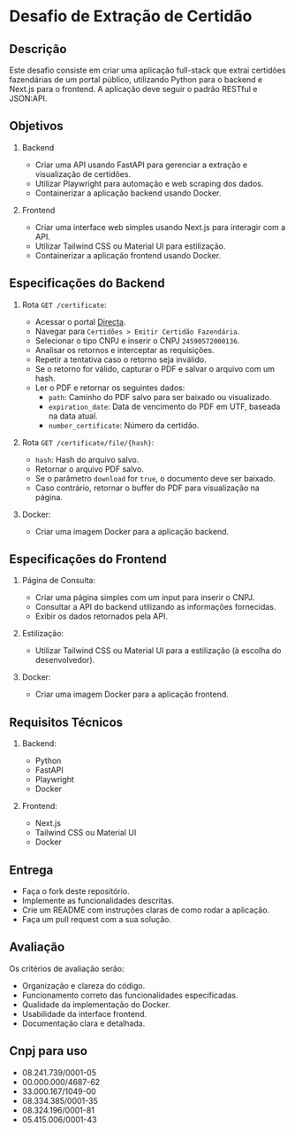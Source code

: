 Desafio de Extração de Certidão
===============================

Descrição
---------

Este desafio consiste em criar uma aplicação full-stack que extrai certidões fazendárias de um portal público, utilizando Python para o backend e Next.js para o frontend. A aplicação deve seguir o padrão RESTful e JSON:API.

Objetivos
---------

1.  Backend

    -   Criar uma API usando FastAPI para gerenciar a extração e visualização de certidões.
    -   Utilizar Playwright para automação e web scraping dos dados.
    -   Containerizar a aplicação backend usando Docker.
2.  Frontend

    -   Criar uma interface web simples usando Next.js para interagir com a API.
    -   Utilizar Tailwind CSS ou Material UI para estilização.
    -   Containerizar a aplicação frontend usando Docker.

Especificações do Backend
-------------------------

1.  Rota `GET /certificate`:

    -   Acessar o portal [Directa](https://directa.natal.rn.gov.br/).
    -   Navegar para `Certidões > Emitir Certidão Fazendária`.
    -   Selecionar o tipo CNPJ e inserir o CNPJ `24590572000136`.
    -   Analisar os retornos e interceptar as requisições.
    -   Repetir a tentativa caso o retorno seja inválido.
    -   Se o retorno for válido, capturar o PDF e salvar o arquivo com um hash.
    -   Ler o PDF e retornar os seguintes dados:
        -   `path`: Caminho do PDF salvo para ser baixado ou visualizado.
        -   `expiration_date`: Data de vencimento do PDF em UTF, baseada na data atual.
        -   `number_certificate`: Número da certidão.
2.  Rota `GET /certificate/file/{hash}`:

    -   `hash`: Hash do arquivo salvo.
    -   Retornar o arquivo PDF salvo.
    -   Se o parâmetro `download` for `true`, o documento deve ser baixado.
    -   Caso contrário, retornar o buffer do PDF para visualização na página.
3.  Docker:

    -   Criar uma imagem Docker para a aplicação backend.

Especificações do Frontend
--------------------------

1.  Página de Consulta:

    -   Criar uma página simples com um input para inserir o CNPJ.
    -   Consultar a API do backend utilizando as informações fornecidas.
    -   Exibir os dados retornados pela API.
2.  Estilização:

    -   Utilizar Tailwind CSS ou Material UI para a estilização (à escolha do desenvolvedor).
3.  Docker:

    -   Criar uma imagem Docker para a aplicação frontend.

Requisitos Técnicos
-------------------

1.  Backend:

    -   Python
    -   FastAPI
    -   Playwright
    -   Docker
2.  Frontend:

    -   Next.js
    -   Tailwind CSS ou Material UI
    -   Docker

Entrega
-------

-   Faça o fork deste repositório.
-   Implemente as funcionalidades descritas.
-   Crie um README com instruções claras de como rodar a aplicação.
-   Faça um pull request com a sua solução.

Avaliação
---------

Os critérios de avaliação serão:

-   Organização e clareza do código.
-   Funcionamento correto das funcionalidades especificadas.
-   Qualidade da implementação do Docker.
-   Usabilidade da interface frontend.
-   Documentação clara e detalhada.

Cnpj para uso
---------


- 08.241.739/0001-05
- 00.000.000/4687-62
- 33.000.167/1049-00
- 08.334.385/0001-35
- 08.324.196/0001-81
- 05.415.006/0001-43
